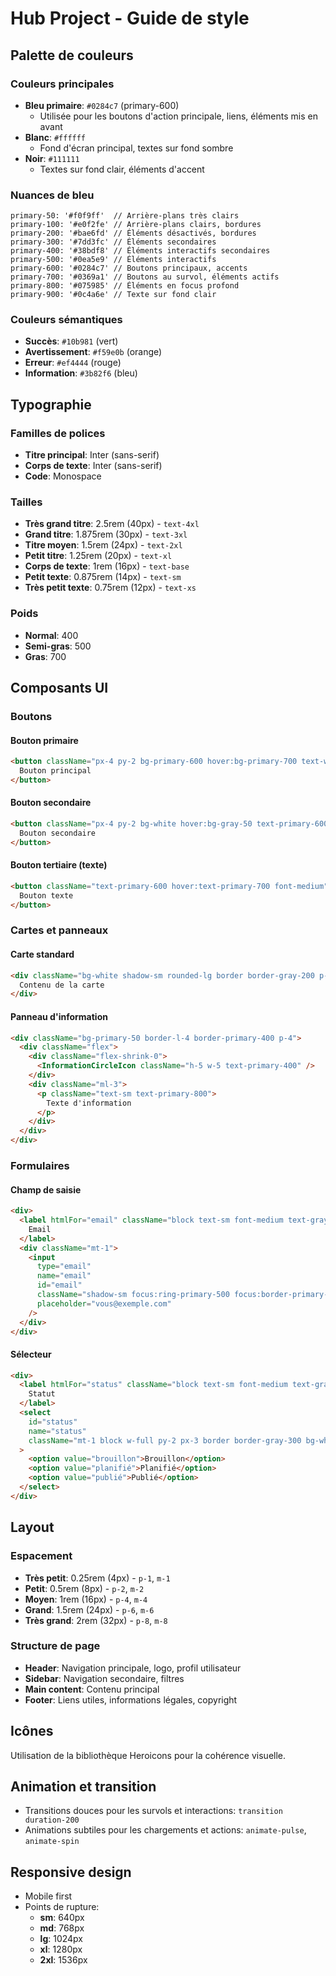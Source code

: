 # Hub Project - Guide de style

## Palette de couleurs

### Couleurs principales
- **Bleu primaire**: `#0284c7` (primary-600)
  - Utilisée pour les boutons d'action principale, liens, éléments mis en avant
- **Blanc**: `#ffffff`
  - Fond d'écran principal, textes sur fond sombre
- **Noir**: `#111111`
  - Textes sur fond clair, éléments d'accent

### Nuances de bleu
```tailwind
primary-50: '#f0f9ff'  // Arrière-plans très clairs
primary-100: '#e0f2fe' // Arrière-plans clairs, bordures
primary-200: '#bae6fd' // Éléments désactivés, bordures
primary-300: '#7dd3fc' // Éléments secondaires
primary-400: '#38bdf8' // Éléments interactifs secondaires
primary-500: '#0ea5e9' // Éléments interactifs
primary-600: '#0284c7' // Boutons principaux, accents
primary-700: '#0369a1' // Boutons au survol, éléments actifs
primary-800: '#075985' // Éléments en focus profond
primary-900: '#0c4a6e' // Texte sur fond clair
```

### Couleurs sémantiques
- **Succès**: `#10b981` (vert)
- **Avertissement**: `#f59e0b` (orange)
- **Erreur**: `#ef4444` (rouge)
- **Information**: `#3b82f6` (bleu)

## Typographie

### Familles de polices
- **Titre principal**: Inter (sans-serif)
- **Corps de texte**: Inter (sans-serif)
- **Code**: Monospace

### Tailles
- **Très grand titre**: 2.5rem (40px) - `text-4xl`
- **Grand titre**: 1.875rem (30px) - `text-3xl`
- **Titre moyen**: 1.5rem (24px) - `text-2xl`
- **Petit titre**: 1.25rem (20px) - `text-xl`
- **Corps de texte**: 1rem (16px) - `text-base`
- **Petit texte**: 0.875rem (14px) - `text-sm`
- **Très petit texte**: 0.75rem (12px) - `text-xs`

### Poids
- **Normal**: 400
- **Semi-gras**: 500
- **Gras**: 700

## Composants UI

### Boutons

#### Bouton primaire
```html
<button className="px-4 py-2 bg-primary-600 hover:bg-primary-700 text-white font-medium rounded-md focus:outline-none focus:ring-2 focus:ring-primary-500 focus:ring-offset-2">
  Bouton principal
</button>
```

#### Bouton secondaire
```html
<button className="px-4 py-2 bg-white hover:bg-gray-50 text-primary-600 font-medium rounded-md border border-primary-300 focus:outline-none focus:ring-2 focus:ring-primary-500 focus:ring-offset-2">
  Bouton secondaire
</button>
```

#### Bouton tertiaire (texte)
```html
<button className="text-primary-600 hover:text-primary-700 font-medium">
  Bouton texte
</button>
```

### Cartes et panneaux

#### Carte standard
```html
<div className="bg-white shadow-sm rounded-lg border border-gray-200 p-6">
  Contenu de la carte
</div>
```

#### Panneau d'information
```html
<div className="bg-primary-50 border-l-4 border-primary-400 p-4">
  <div className="flex">
    <div className="flex-shrink-0">
      <InformationCircleIcon className="h-5 w-5 text-primary-400" />
    </div>
    <div className="ml-3">
      <p className="text-sm text-primary-800">
        Texte d'information
      </p>
    </div>
  </div>
</div>
```

### Formulaires

#### Champ de saisie
```html
<div>
  <label htmlFor="email" className="block text-sm font-medium text-gray-700">
    Email
  </label>
  <div className="mt-1">
    <input
      type="email"
      name="email"
      id="email"
      className="shadow-sm focus:ring-primary-500 focus:border-primary-500 block w-full sm:text-sm border-gray-300 rounded-md"
      placeholder="vous@exemple.com"
    />
  </div>
</div>
```

#### Sélecteur
```html
<div>
  <label htmlFor="status" className="block text-sm font-medium text-gray-700">
    Statut
  </label>
  <select
    id="status"
    name="status"
    className="mt-1 block w-full py-2 px-3 border border-gray-300 bg-white rounded-md shadow-sm focus:outline-none focus:ring-primary-500 focus:border-primary-500 sm:text-sm"
  >
    <option value="brouillon">Brouillon</option>
    <option value="planifié">Planifié</option>
    <option value="publié">Publié</option>
  </select>
</div>
```

## Layout

### Espacement
- **Très petit**: 0.25rem (4px) - `p-1`, `m-1`
- **Petit**: 0.5rem (8px) - `p-2`, `m-2`
- **Moyen**: 1rem (16px) - `p-4`, `m-4`
- **Grand**: 1.5rem (24px) - `p-6`, `m-6`
- **Très grand**: 2rem (32px) - `p-8`, `m-8`

### Structure de page
- **Header**: Navigation principale, logo, profil utilisateur
- **Sidebar**: Navigation secondaire, filtres
- **Main content**: Contenu principal
- **Footer**: Liens utiles, informations légales, copyright

## Icônes
Utilisation de la bibliothèque Heroicons pour la cohérence visuelle.

## Animation et transition
- Transitions douces pour les survols et interactions: `transition duration-200`
- Animations subtiles pour les chargements et actions: `animate-pulse`, `animate-spin`

## Responsive design
- Mobile first
- Points de rupture:
  - **sm**: 640px
  - **md**: 768px
  - **lg**: 1024px
  - **xl**: 1280px
  - **2xl**: 1536px 